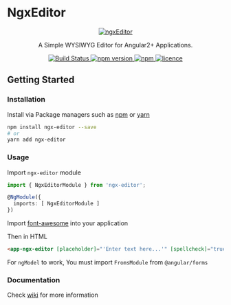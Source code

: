 # NgxEditor

<p align="center">
  <a href="https://github.com/Sibiraj-S/ngx-editor">
   <img src="https://raw.githubusercontent.com/Sibiraj-S/ngx-editor/master/src/assets/icons/ngx-editor.png" alt="ngxEditor">
  </a>
</p>
<p align="center">A Simple WYSIWYG Editor for Angular2+ Applications.</p>
<p align="center">
  <a href="https://travis-ci.org/Sibiraj-S/ngx-editor">
    <img alt="Build Status" src="https://travis-ci.org/Sibiraj-S/ngx-editor.svg?branch=master">
  </a>
  <a href="https://www.npmjs.com/package/ngx-editor">
    <img alt="npm version" src="https://img.shields.io/npm/v/ngx-editor.svg">
  </a>
  <a href="https://www.npmjs.com/package/ngx-editor">
    <img alt="npm" src="https://img.shields.io/npm/dm/ngx-editor.svg">
  </a>
  <a href="https://github.com/Sibiraj-S/ngx-editor/blob/master/LICENSE">
    <img alt="licence" src="https://img.shields.io/npm/l/ngx-editor.svg">
  </a>
</p>

## Getting Started

### Installation

Install via Package managers such as [npm][npm] or [yarn][yarn]

```bash
npm install ngx-editor --save
# or
yarn add ngx-editor
```

### Usage

Import `ngx-editor` module

```typescript
import { NgxEditorModule } from 'ngx-editor';

@NgModule({
  imports: [ NgxEditorModule ]
})
```

Import [font-awesome](https://github.com/FortAwesome/Font-Awesome) into your application

Then in HTML

```html
<app-ngx-editor [placeholder]="'Enter text here...'" [spellcheck]="true" [(ngModel)]="htmlContent"></app-ngx-editor>
```

For `ngModel` to work, You must import `FromsModule` from `@angular/forms`

### Documentation
Check [wiki][wiki] for more information 

[npm]: https://www.npmjs.com/
[yarn]: https://yarnpkg.com/lang/en/
[github]: https://sibiraj-s.github.io/
[wiki]:https://github.com/Sibiraj-S/ngx-editor/wiki/ngxEditor
